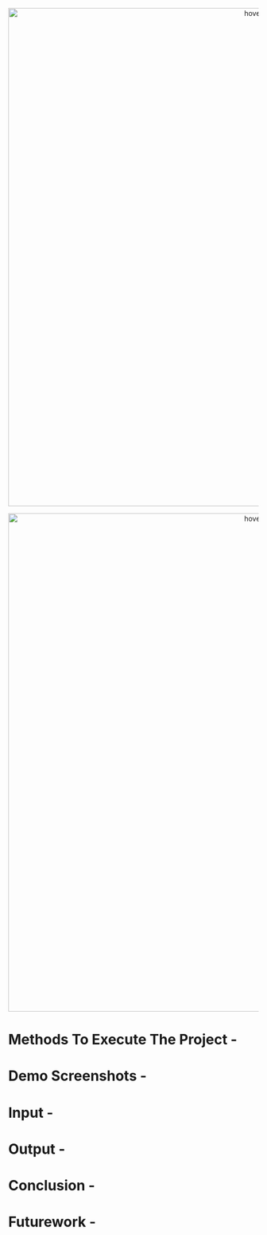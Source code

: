 <p align="center">
  <img src="https://github.com/MehulAgarwal07/GlobalCert/blob/main/AUTOCERT.png" width="1000" title="hover text">
</p>
<p align="center">
  <img src="https://ibb.co/GcrpzyJ" width="1000" title="hover text">
</p>


# Methods To Execute The Project - 
# Demo Screenshots - 
# Input - 
# Output - 
# Conclusion - 
# Futurework - 
